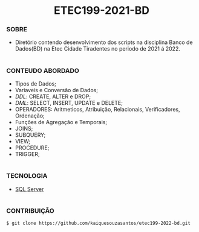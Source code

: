 <h1 align=center>ETEC199-2021-BD</h1>

### SOBRE

- Diretório contendo desenvolvimento dos scripts na disciplina Banco de Dados(BD) na Etec Cidade Tiradentes no periodo de 2021 á 2022.

#
### CONTEUDO ABORDADO

- Tipos de Dados;
- Variaveis e Conversão de Dados;
- *DDL*: CREATE, ALTER e DROP;
- *DML*: SELECT, INSERT, UPDATE e DELETE;
- OPERADORES: Aritmeticos, Atribuição, Relacionais, Verificadores, Ordenação;
- Funções de Agregação e Temporais;
- JOINS;
- SUBQUERY;
- VIEW;
- PROCEDURE;
- TRIGGER;

#
### TECNOLOGIA
- [SQL Server]()

#
### CONTRIBUIÇÃO

```
$ git clone https://github.com/kaiquesouzasantos/etec199-2022-bd.git 
```
